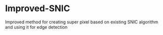 # Improved-SNIC
Improved method for creating super pixel based on existing SNIC algorithm and using it for edge detection
